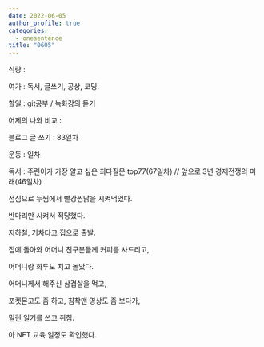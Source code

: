 ```yaml
---
date: 2022-06-05
author_profile: true
categories:
  - onesentence
title: "0605"
---
```


식량 : 

여가 : 독서, 글쓰기, 공상, 코딩.

할일 : git공부 / 녹화강의 듣기

어제의 나와 비교 : 


블로그 글 쓰기 : 83일차

운동 : 일차

독서 : 주린이가 가장 알고 싶은 최다질문 top77(67일차)  // 앞으로 3년 경제전쟁의 미래(46일차)


점심으로 두찜에서 빨강찜닭을 시켜먹었다.

반마리만 시켜서 적당했다.

지하철, 기차타고 집으로 출발.
 
집에 돌아와 어머니 친구분들께 커피를 사드리고,

어머니랑 화투도 치고 놀았다.

어머니께서 해주신 삼겹살을 먹고,

포켓몬고도 좀 하고, 침착맨 영상도 좀 보다가,

밀린 일기를 쓰고 취침.

아 NFT 교육 일정도 확인했다.